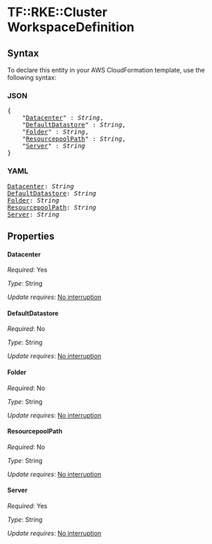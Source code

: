 # TF::RKE::Cluster WorkspaceDefinition

## Syntax

To declare this entity in your AWS CloudFormation template, use the following syntax:

### JSON

<pre>
{
    "<a href="#datacenter" title="Datacenter">Datacenter</a>" : <i>String</i>,
    "<a href="#defaultdatastore" title="DefaultDatastore">DefaultDatastore</a>" : <i>String</i>,
    "<a href="#folder" title="Folder">Folder</a>" : <i>String</i>,
    "<a href="#resourcepoolpath" title="ResourcepoolPath">ResourcepoolPath</a>" : <i>String</i>,
    "<a href="#server" title="Server">Server</a>" : <i>String</i>
}
</pre>

### YAML

<pre>
<a href="#datacenter" title="Datacenter">Datacenter</a>: <i>String</i>
<a href="#defaultdatastore" title="DefaultDatastore">DefaultDatastore</a>: <i>String</i>
<a href="#folder" title="Folder">Folder</a>: <i>String</i>
<a href="#resourcepoolpath" title="ResourcepoolPath">ResourcepoolPath</a>: <i>String</i>
<a href="#server" title="Server">Server</a>: <i>String</i>
</pre>

## Properties

#### Datacenter

_Required_: Yes

_Type_: String

_Update requires_: [No interruption](https://docs.aws.amazon.com/AWSCloudFormation/latest/UserGuide/using-cfn-updating-stacks-update-behaviors.html#update-no-interrupt)

#### DefaultDatastore

_Required_: No

_Type_: String

_Update requires_: [No interruption](https://docs.aws.amazon.com/AWSCloudFormation/latest/UserGuide/using-cfn-updating-stacks-update-behaviors.html#update-no-interrupt)

#### Folder

_Required_: No

_Type_: String

_Update requires_: [No interruption](https://docs.aws.amazon.com/AWSCloudFormation/latest/UserGuide/using-cfn-updating-stacks-update-behaviors.html#update-no-interrupt)

#### ResourcepoolPath

_Required_: No

_Type_: String

_Update requires_: [No interruption](https://docs.aws.amazon.com/AWSCloudFormation/latest/UserGuide/using-cfn-updating-stacks-update-behaviors.html#update-no-interrupt)

#### Server

_Required_: Yes

_Type_: String

_Update requires_: [No interruption](https://docs.aws.amazon.com/AWSCloudFormation/latest/UserGuide/using-cfn-updating-stacks-update-behaviors.html#update-no-interrupt)

